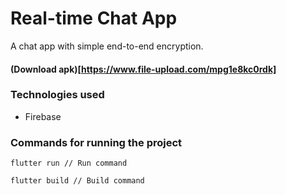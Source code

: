 # Real-time Chat App 
A chat app with simple end-to-end encryption.

#### (Download apk)[https://www.file-upload.com/mpg1e8kc0rdk]

### Technologies used
* Firebase

### Commands for running the project

```
flutter run // Run command

flutter build // Build command
```
